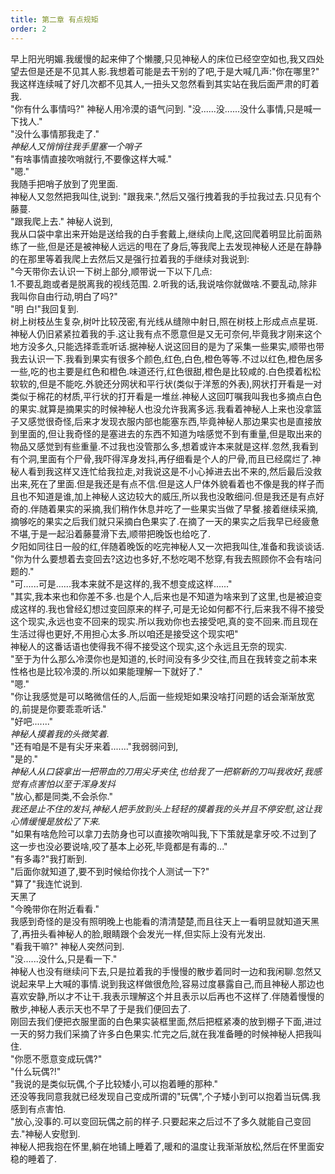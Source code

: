 ```yaml
---
title: 第二章 有点规矩
order: 2
---
```


早上阳光明媚.我缓慢的起来伸了个懒腰,只见神秘人的床位已经空空如也,我又四处望去但是还是不见其人影.我想着可能是去干别的了吧,于是大喊几声:"你在哪里?" 我这样连续喊了好几次都不见其人,一扭头又忽然看到其实站在我后面严肃的盯着我.  
"你有什么事情吗?" 神秘人用冷漠的语气问到.
"没......没......没什么事情,只是喊一下找人."  
"没什么事情那我走了."  
*神秘人又悄悄往我手里塞一个哨子*  
"有啥事情直接吹哨就行,不要像这样大喊."  
"嗯."  
我随手把哨子放到了兜里面.  
神秘人又忽然把我叫住,说到: "跟我来.",然后又强行拽着我的手拉我过去.只见有个藤蔓.  
"跟我爬上去." 神秘人说到,  
我从口袋中拿出来开始是送给我的白手套戴上,继续向上爬,这回爬着明显比前面熟练了一些,但是还是被神秘人远远的甩在了身后,等我爬上去发现神秘人还是在静静的在那里等着我爬上去然后又是强行拉着我的手继续对我说到:  
"今天带你去认识一下树上部分,顺带说一下以下几点:  
1.不要乱跑或者是脱离我的视线范围. 2.听我的话,我说啥你就做啥.不要乱动,除非我叫你自由行动,明白了吗?"  
"明 白!"我回复到.  
树上树枝丛生复杂,树叶比较茂密,有光线从缝隙中射日,照在树枝上形成点点星斑.神秘人仍旧紧紧拉着我的手.这让我有点不愿意但是又无可奈何,毕竟我才刚来这个地方没多久,只能选择乖乖听话.据神秘人说这回目的是为了采集一些果实,顺带也带我去认识一下.我看到果实有很多个颜色,红色,白色,橙色等等.不过以红色,橙色居多一些,吃的也主要是红色和橙色.味道还行,红色很甜,橙色是比较咸的.白色摸着松松软软的,但是不能吃.外貌还分网状和平行状(类似于洋葱的外表),网状打开看是一对类似于棉花的材质,平行状的打开看是一堆丝.神秘人这回叮嘱我叫我也多摘点白色的果实.就算是摘果实的时候神秘人也没允许我离多远.我看着神秘人上来也没拿篮子又感觉很奇怪,后来才发现衣服内部也能塞东西,毕竟神秘人那边果实也是直接放到里面的,但让我奇怪的是塞进去的东西不知道为啥感觉不到有重量,但是取出来的物品又感觉到有些重量.不过我也没管那么多,想着或许本来就是这样.忽然,我看到有个洞,里面有个尸骨,我吓得浑身发抖,再仔细看是个人的尸骨,而且已经腐烂了.神秘人看到我这样又连忙给我拉走,对我说这是不小心掉进去出不来的,然后最后没救出来,死在了里面.但是我还是有点不信.但是这人尸体外貌看着也不像是我的样子而且也不知道是谁,加上神秘人这边较大的威压,所以我也没敢细问.但是我还是有点好奇的.伴随着果实的采摘,我们稍作休息并吃了一些果实当做了早餐.接着继续采摘,摘够吃的果实之后我们就只采摘白色果实了.在摘了一天的果实之后我早已经疲惫不堪,于是一起沿着藤蔓滑下去,顺带把晚饭也给吃了.  
夕阳如同往日一般的红,伴随着晚饭的吃完神秘人又一次把我叫住,准备和我谈谈话.  
"你为什么要想着去变回去?这边也多好,不愁吃喝不愁穿,有我去照顾你不会有啥问题的."  
"可......可是......我本来就不是这样的,我不想变成这样......"  
"其实,我本来也和你差不多.也是个人,后来也是不知道为啥来到了这里,也是被迫变成这样的.我也曾经幻想过变回原来的样子,可是无论如何都不行,后来我不得不接受这个现实,永远也变不回来的现实.所以我劝你也去接受吧,真的变不回来.而且现在生活过得也更好,不用担心太多.所以咱还是接受这个现实吧"  
神秘人的这番话语也使得我不得不接受这个现实,这个永远且无奈的现实.  
"至于为什么那么冷漠你也是知道的,长时间没有多少交往,而且在我转变之前本来性格也是比较冷漠的.所以如果能理解一下就好了."  
"嗯."  
"你让我感觉是可以略微信任的人,后面一些规矩如果没啥打问题的话会渐渐放宽的,前提是你要乖乖听话."  
"好吧......."  
*神秘人摸着我的头微笑着.*  
"还有咱是不是有尖牙来着......."我弱弱问到,  
"是的."  
*神秘人从口袋拿出一把带血的刀用尖牙夹住,也给我了一把崭新的刀叫我收好,我感觉有点害怕以至于浑身发抖*  
"放心,都是同类,不会杀你."  
*我还是止不住的发抖,神秘人把手放到头上轻轻的摸着我的头并且不停安慰,这让我心情缓慢是放松了下来.*  
"如果有啥危险可以拿刀去防身也可以直接吹哨叫我,下下策就是拿牙咬.不过到了这一步也没必要说啥,咬了基本上必死,毕竟都是有毒的..."  
"有多毒?"我打断到.  
"后面你就知道了,要不到时候给你找个人测试一下?"  
"算了"我连忙说到.  
天黑了  
"今晚带你在附近看看."  
我感到奇怪的是没有照明晚上也能看的清清楚楚,而且往天上一看明显就知道天黑了,再扭头看神秘人的脸,眼睛跟个会发光一样,但实际上没有光发出.  
"看我干嘛?" 神秘人突然问到.  
"没......没什么,只是看一下."  
神秘人也没有继续问下去,只是拉着我的手慢慢的散步着同时一边和我闲聊.忽然又说起来早上大喊的事情.说到我这样做很危险,容易过度暴露自己,而且神秘人那边也喜欢安静,所以才不让干.我表示理解这个并且表示以后再也不这样了.伴随着慢慢的散步,神秘人表示天也不早了于是我们便回去了.  
刚回去我们便把衣服里面的白色果实装框里面,然后把框紧凑的放到棚子下面,进过一天的努力我们采摘了许多白色果实.忙完之后,就在我准备睡的时候神秘人把我叫住.  
"你愿不愿意变成玩偶?"  
"什么玩偶?!"  
"我说的是类似玩偶,个子比较矮小,可以抱着睡的那种."  
还没等我同意我就已经发现自己变成所谓的"玩偶",个子矮小到可以抱着当玩偶.我感到有点害怕.  
"放心,没事的.可以变回玩偶之前的样子.只要起来之后过不了多久就能自己变回去."神秘人安慰到.  
神秘人把我抱在怀里,躺在地铺上睡着了,暖和的温度让我渐渐放松,然后在怀里面安稳的睡着了.  